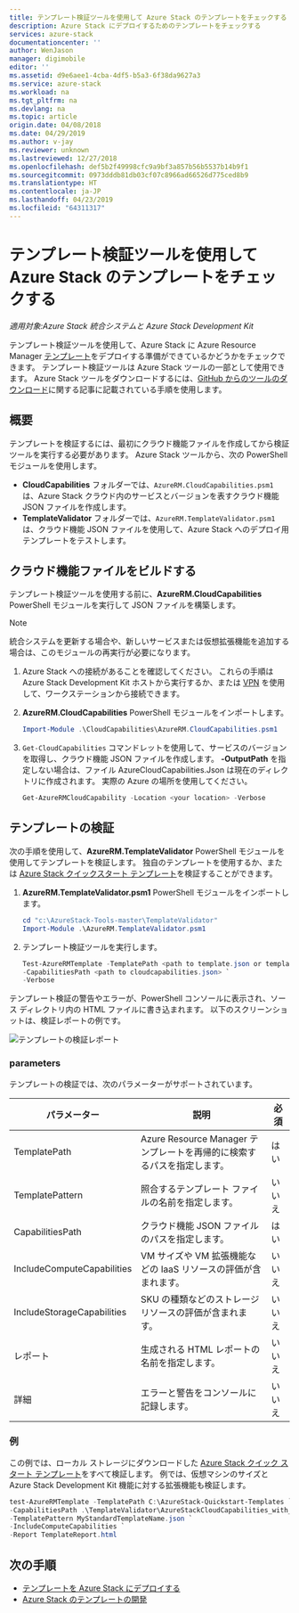 ```yaml
---
title: テンプレート検証ツールを使用して Azure Stack のテンプレートをチェックする | Microsoft Docs
description: Azure Stack にデプロイするためのテンプレートをチェックする
services: azure-stack
documentationcenter: ''
author: WenJason
manager: digimobile
editor: ''
ms.assetid: d9e6aee1-4cba-4df5-b5a3-6f38da9627a3
ms.service: azure-stack
ms.workload: na
ms.tgt_pltfrm: na
ms.devlang: na
ms.topic: article
origin.date: 04/08/2018
ms.date: 04/29/2019
ms.author: v-jay
ms.reviewer: unknown
ms.lastreviewed: 12/27/2018
ms.openlocfilehash: def5b2f49998cfc9a9bf3a857b56b5537b14b9f1
ms.sourcegitcommit: 0973dddb81db03cf07c8966ad66526d775ced8b9
ms.translationtype: HT
ms.contentlocale: ja-JP
ms.lasthandoff: 04/23/2019
ms.locfileid: "64311317"
---
```

# <a name="check-your-templates-for-azure-stack-with-the-template-validation-tool"></a>テンプレート検証ツールを使用して Azure Stack のテンプレートをチェックする

*適用対象:Azure Stack 統合システムと Azure Stack Development Kit*

テンプレート検証ツールを使用して、Azure Stack に Azure Resource Manager [テンプレート](azure-stack-arm-templates.md)をデプロイする準備ができているかどうかをチェックできます。 テンプレート検証ツールは Azure Stack ツールの一部として使用できます。 Azure Stack ツールをダウンロードするには、[GitHub からのツールのダウンロード](../operator/azure-stack-powershell-download.md)に関する記事に記載されている手順を使用します。

## <a name="overview"></a>概要

テンプレートを検証するには、最初にクラウド機能ファイルを作成してから検証ツールを実行する必要があります。 Azure Stack ツールから、次の PowerShell モジュールを使用します。

- **CloudCapabilities** フォルダーでは、`AzureRM.CloudCapabilities.psm1` は、Azure Stack クラウド内のサービスとバージョンを表すクラウド機能 JSON ファイルを作成します。
- **TemplateValidator** フォルダーでは、`AzureRM.TemplateValidator.psm1` は、クラウド機能 JSON ファイルを使用して、Azure Stack へのデプロイ用テンプレートをテストします。

## <a name="build-the-cloud-capabilities-file"></a>クラウド機能ファイルをビルドする

テンプレート検証ツールを使用する前に、**AzureRM.CloudCapabilities** PowerShell モジュールを実行して JSON ファイルを構築します。

>[!NOTE]
> 統合システムを更新する場合や、新しいサービスまたは仮想拡張機能を追加する場合は、このモジュールの再実行が必要になります。

1. Azure Stack への接続があることを確認してください。 これらの手順は Azure Stack Development Kit ホストから実行するか、または [VPN](../asdk/asdk-connect.md#connect-to-azure-stack-using-vpn) を使用して、ワークステーションから接続できます。
2. **AzureRM.CloudCapabilities** PowerShell モジュールをインポートします。

    ```powershell
    Import-Module .\CloudCapabilities\AzureRM.CloudCapabilities.psm1
    ```

3. `Get-CloudCapabilities` コマンドレットを使用して、サービスのバージョンを取得し、クラウド機能 JSON ファイルを作成します。 **-OutputPath** を指定しない場合は、ファイル AzureCloudCapabilities.Json は現在のディレクトリに作成されます。 実際の Azure の場所を使用してください。

    ```powershell
    Get-AzureRMCloudCapability -Location <your location> -Verbose
    ```

## <a name="validate-templates"></a>テンプレートの検証

次の手順を使用して、**AzureRM.TemplateValidator** PowerShell モジュールを使用してテンプレートを検証します。 独自のテンプレートを使用するか、または [Azure Stack クイックスタート テンプレート](https://github.com/Azure/AzureStack-QuickStart-Templates)を検証することができます。

1. **AzureRM.TemplateValidator.psm1** PowerShell モジュールをインポートします。

    ```powershell
    cd "c:\AzureStack-Tools-master\TemplateValidator"
    Import-Module .\AzureRM.TemplateValidator.psm1
    ```

2. テンプレート検証ツールを実行します。

    ```powershell
    Test-AzureRMTemplate -TemplatePath <path to template.json or template folder> `
    -CapabilitiesPath <path to cloudcapabilities.json> `
    -Verbose
    ```

テンプレート検証の警告やエラーが、PowerShell コンソールに表示され、ソース ディレクトリ内の HTML ファイルに書き込まれます。 以下のスクリーンショットは、検証レポートの例です。

![テンプレートの検証レポート](./media/azure-stack-validate-templates/image1.png)

### <a name="parameters"></a>parameters

テンプレートの検証では、次のパラメーターがサポートされています。

| パラメーター | 説明 | 必須 |
| ----- | -----| ----- |
| TemplatePath | Azure Resource Manager テンプレートを再帰的に検索するパスを指定します。 | はい |
| TemplatePattern | 照合するテンプレート ファイルの名前を指定します。 | いいえ  |
| CapabilitiesPath | クラウド機能 JSON ファイルのパスを指定します。 | はい |
| IncludeComputeCapabilities | VM サイズや VM 拡張機能などの IaaS リソースの評価が含まれます。 | いいえ  |
| IncludeStorageCapabilities | SKU の種類などのストレージ リソースの評価が含まれます。 | いいえ  |
| レポート | 生成される HTML レポートの名前を指定します。 | いいえ  |
| 詳細 | エラーと警告をコンソールに記録します。 | いいえ |

### <a name="examples"></a>例

この例では、ローカル ストレージにダウンロードした [Azure Stack クイック スタート テンプレート](https://github.com/Azure/AzureStack-QuickStart-Templates)をすべて検証します。 例では、仮想マシンのサイズと Azure Stack Development Kit 機能に対する拡張機能も検証します。

```powershell
test-AzureRMTemplate -TemplatePath C:\AzureStack-Quickstart-Templates `
-CapabilitiesPath .\TemplateValidator\AzureStackCloudCapabilities_with_AddOns_20170627.json `
-TemplatePattern MyStandardTemplateName.json `
-IncludeComputeCapabilities `
-Report TemplateReport.html
```

## <a name="next-steps"></a>次の手順

- [テンプレートを Azure Stack にデプロイする](azure-stack-arm-templates.md)
- [Azure Stack のテンプレートの開発](azure-stack-develop-templates.md)

<!-- Update_Description: wording update -->